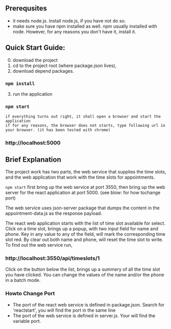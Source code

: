 ## Prerequsites
* it needs node.js. install node.js, if you have not do so. 
* make sure you have npm installed as well. npm usually installed with node. However, for any reasons you don't have it, install it.


## Quick Start Guide: 
0. download the project
1. cd to the project root (where package.json lives), 
2. download depend packages. 
###  `npm install`
3. run the application
###  `npm start`
    if everything turns out right, it shall open a browser and start the application
    if for any reasons, the browser does not starts, type following url in your browser. (it has been tested with chrome)
###  http://localhost:5000


## Brief Explanation

The project work has two parts, the web service that supplies the time slots, and the web application that work with the time slots for appointments.

`npm start` first bring up the web service at port 3550, then bring up the web server for the react application at port 5000. (see blow: for how tochange port)

The web service uses json-server package that dumps the content in the appointment-data.js as the response payload.

The react web application starts with the list of time slot available for select. Click on a time slot, brings up a popup, with two input field for name and phone. Key in any value to any of the field, will mark the corresponding time slot red. By clear out both name and phone, will reset the time slot to write. To find out the web service run,
### http://localhost:3550/api/timeslots/1

Click on the button below the list, brings up a summery of all the time slot you have clicked. You can change the values of the name and/or the phone in a batch mode. 


### Howto Change Port

* The port of the react web service is defined in package.json. Search for 'reactstart', you will find the port in the same line
* The port of the web service is defined in server.js. Your will find the variable port. 
